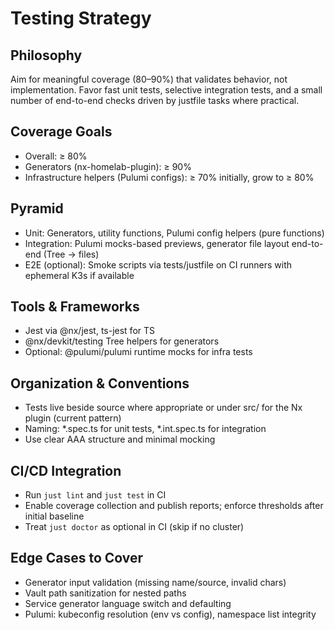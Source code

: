 # Testing Strategy

## Philosophy
Aim for meaningful coverage (80–90%) that validates behavior, not implementation. Favor fast unit tests, selective integration tests, and a small number of end-to-end checks driven by justfile tasks where practical.

## Coverage Goals
- Overall: ≥ 80%
- Generators (nx-homelab-plugin): ≥ 90%
- Infrastructure helpers (Pulumi configs): ≥ 70% initially, grow to ≥ 80%

## Pyramid
- Unit: Generators, utility functions, Pulumi config helpers (pure functions)
- Integration: Pulumi mocks-based previews, generator file layout end-to-end (Tree -> files)
- E2E (optional): Smoke scripts via tests/justfile on CI runners with ephemeral K3s if available

## Tools & Frameworks
- Jest via @nx/jest, ts-jest for TS
- @nx/devkit/testing Tree helpers for generators
- Optional: @pulumi/pulumi runtime mocks for infra tests

## Organization & Conventions
- Tests live beside source where appropriate or under src/ for the Nx plugin (current pattern)
- Naming: *.spec.ts for unit tests, *.int.spec.ts for integration
- Use clear AAA structure and minimal mocking

## CI/CD Integration
- Run `just lint` and `just test` in CI
- Enable coverage collection and publish reports; enforce thresholds after initial baseline
- Treat `just doctor` as optional in CI (skip if no cluster)

## Edge Cases to Cover
- Generator input validation (missing name/source, invalid chars)
- Vault path sanitization for nested paths
- Service generator language switch and defaulting
- Pulumi: kubeconfig resolution (env vs config), namespace list integrity
